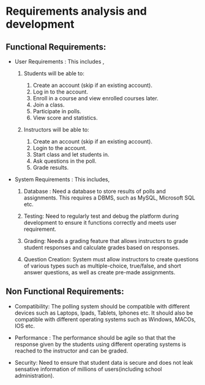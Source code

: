 # Requirements analysis and development

## Functional Requirements:

- User Requirements : This includes ,

  1.  Students will be able to: 

      1. Create an account (skip if an existing account).
      2. Log in to the account.
      3. Enroll in a course and view enrolled courses later.
      4. Join a class.
      5. Participate in polls.
      6. View score and statistics.

  2.  Instructors will be able to:

      1. Create an account (skip if an existing account).
      2. Login to the account.
      3. Start class and let students in.
      4. Ask questions in the poll.
      5. Grade results.

- System Requirements : This includes,

  1. Database : Need a database to store results of polls and assignments. This requires a DBMS, such as MySQL, Microsoft SQL etc.

  2. Testing: Need to regularly test and debug the platform during development to ensure it functions correctly and meets user requirement.

  3. Grading: Needs a grading feature that allows instructors to grade student responses and calculate grades based on responses.

  4. Question Creation: System must allow instructors to create questions of various types such as multiple-choice, true/false, and short answer questions, as well as create pre-made assignments.

## Non Functional Requirements:

- Compatibility: The polling system should be compatible with different devices such as Laptops, Ipads, Tablets, Iphones etc. It should also be compatible with different operating systems such as Windows, MACOs, IOS etc.

- Performance : The performance should be agile so that that the response given by the students using different operating systems is reached to the instructor and can be graded.

- Security: Need to ensure that student data is secure and does not leak sensative information of millions of users(including school administration).

